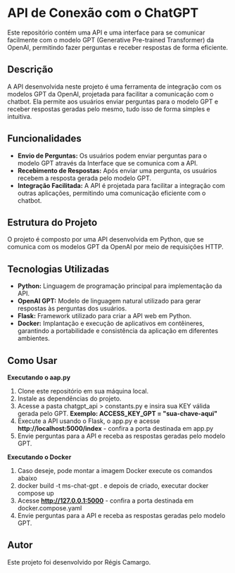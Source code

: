 # API de Conexão com o ChatGPT

Este repositório contém uma API e uma interface para se comunicar facilmente com o modelo GPT (Generative Pre-trained Transformer) da OpenAI, permitindo fazer perguntas e receber respostas de forma eficiente.

## Descrição

A API desenvolvida neste projeto é uma ferramenta de integração com os modelos GPT da OpenAI, projetada para facilitar a comunicação com o chatbot. Ela permite aos usuários enviar perguntas para o modelo GPT e receber respostas geradas pelo mesmo, tudo isso de forma simples e intuitiva.

## Funcionalidades

- **Envio de Perguntas:** Os usuários podem enviar perguntas para o modelo GPT através da Interface que se comunica com a API.
- **Recebimento de Respostas:** Após enviar uma pergunta, os usuários recebem a resposta gerada pelo modelo GPT.
- **Integração Facilitada:** A API é projetada para facilitar a integração com outras aplicações, permitindo uma comunicação eficiente com o chatbot.

## Estrutura do Projeto

O projeto é composto por uma API desenvolvida em Python, que se comunica com os modelos GPT da OpenAI por meio de requisições HTTP.

## Tecnologias Utilizadas

- **Python:** Linguagem de programação principal para implementação da API.
- **OpenAI GPT:** Modelo de linguagem natural utilizado para gerar respostas às perguntas dos usuários.
- **Flask:** Framework utilizado para criar a API web em Python.
- **Docker:** Implantação e execução de aplicativos em contêineres, garantindo a portabilidade e consistência da aplicação em diferentes ambientes.

## Como Usar

**Executando o aap.py**
1. Clone este repositório em sua máquina local.
2. Instale as dependências do projeto.
3. Acesse a pasta chatgpt_api > constants.py e insira sua KEY válida gerada pelo GPT. **Exemplo: ACCESS_KEY_GPT = "sua-chave-aqui"**
4. Execute a API usando o Flask, o app.py e acesse **http://localhost:5000/index** - confira a porta destinada em app.py
5. Envie perguntas para a API e receba as respostas geradas pelo modelo GPT.

**Executando o Docker**
1. Caso deseje, pode montar a imagem Docker execute os comandos abaixo
2. docker build -t ms-chat-gpt . e depois de criado, executar docker compose up
3. Acesse **http://127.0.0.1:5000** - confira a porta destinada em docker.compose.yaml
4. Envie perguntas para a API e receba as respostas geradas pelo modelo GPT.

## Autor
Este projeto foi desenvolvido por Régis Camargo.
